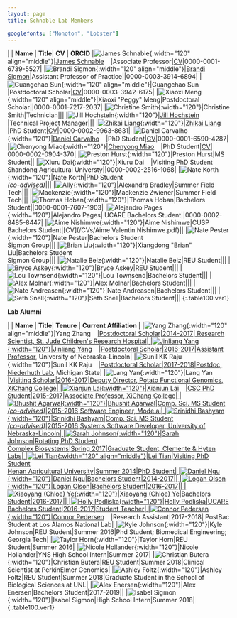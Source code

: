 ```yaml
---
layout: page
title: Schnable Lab Members

googlefonts: ["Monoton", "Lobster"]
---
```


| | **Name** | **Title**| **CV** | **ORCID**
|![James Schnable](/images/People_Images/jamesschnable.jpg){:width="120" align="middle"}|[James Schnable](/peoplepages/jschnable/)<a href="https://twitter.com/szintri"><img src="/images/Twitter_logo_blue.png" style="width: 15px;"></a>|Associate Professor|[CV](/CVs/JSchnable.pdf)|0000-0001-6739-5527|
|![Brandi Sigmon](/images/People_Images/BSigmon.jpg){:width="120" align="middle"}|[Brandi Sigmon](/peoplepages/Brandi_Sigmon/)|Assistant Professor of Practice||0000-0003-3914-6894|
|![Guangchao Sun](/images/People_Images/Guangchao.JPG){:width="120" align="middle"}|Guangchao Sun<a href="https://twitter.com/xiaoguanghuan"><img src="/images/Twitter_logo_blue.png" style="width: 15px;"></a>|Postdoctoral Scholar|[CV](/CVs/Guangchao_Sun_CV_2019.pdf)|0000-0003-3942-6175|
|![Xiaoxi Meng](/images/People_Images/Xiaoxi.jpg){:width="120" align="middle"}|Xiaoxi "Peggy" Meng|Postdoctoral Scholar||0000-0001-7217-2037|
|![Christine Smith](/images/People_Images/Christine.jpg){:width="120"}|Christine Smith|Technician|||
|![Jill Hochstein](/images/People_Images/Jill.jpg){:width="120"}|[Jill Hochstein](/peoplepages/Jill_Hochstein/)<a href="https://twitter.com/jara12"><img src="/images/Twitter_logo_blue.png" style="width: 15px;"></a>|Technical Project Manager|||
|![Zhikai Liang](/images/People_Images/Zhikai_Liang_small.jpg){:width="120"}|[Zhikai Liang](/peoplepages/zliang/)<a href="https://twitter.com/shanwai1234"><img src="/images/Twitter_logo_blue.png" style="width: 15px;"></a>|PhD Student|[CV](/CVs/ZLiang.pdf)|0000-0002-9963-8631|
|![Daniel Carvalho](/images/People_Images/Daniel_Carvalho.jpg){:width="120"}|[Daniel Carvalho](/peoplepages/Daniel_Carvalho/)<a href="https://twitter.com/deCarvalhoD90"><img src="/images/Twitter_logo_blue.png" style="width: 15px;"></a>|PhD Student|[CV](/CVs/DCarvalho.pdf)|0000-0001-6590-4287|
|![Chenyong Miao](/images/People_Images/Miao_Small.jpg){:width="120"}|[Chenyong Miao](/peoplepages/Chenyong_Miao/)<a href="https://twitter.com/Valiancy_miao"><img src="/images/Twitter_logo_blue.png" style="width: 15px;"></a>|PhD Student|[CV](/CVs/CMiao.pdf)| 0000-0002-0904-370|
|![Preston Hurst](/images/People_Images/Preston.jpg){:width="120"}|Preston Hurst|MS Student||
|![Xiuru Dai](/images/People_Images/Xiuru_small.jpg){:width="120"}|Xiuru Dai<a href="https://twitter.com/Xiuru_Dai"><img src="/images/Twitter_logo_blue.png" style="width: 15px;"></a>|Visiting PhD Student<br>Shandong Agricultural Universty||0000-0002-2516-1068|
|![Nate Korth](/images/People_Images/Nate_small.jpg){:width="120"}|Nate Korth|PhD Student<br>_(co-advised)_|||
|![Ally](/images/People_Images/Ally.jpg){:width="120"}|Alexandra Bradley|Summer Field Tech|||
|![Mackenzie](/images/People_Images/Mackenzie.jpeg){:width="120"}|Mackenzie Zwiener|Summer Field Tech|||
|![Thomas Hoban](/images/People_Images/thoban.jpg){:width="120"}|Thomas Hoban|Bachelors Student||0000-0001-7607-1903|
|![Alejandro Pages](/images/People_Images/AlexP.jpg){:width="120"}|Alejandro Pages| UCARE Bachelors Student||0000-0002-8485-8447|
|![Aime Nishimwe](/images/People_Images/Aime.jpg){:width="120"}|Aime Nishimwe|CUSP Bachelors Student|[CV](/CVs/Aime Valentin Nishimwe.pdf)||
|![Nate Pester](/images/People_Images/NateP.jpg){:width="120"}|Nate Pester|Bachelors Student<br>Sigmon Group|||
|![Brian Liu](/images/People_Images/BrianL.jpg){:width="120"}|Xiangdong "Brian" Liu|Bachelors Student<br>Sigmon Group|||
|![Natalie Belz](/images/People_Images/Natalie.jpg){:width="120"}|Natalie Belz|REU Student|||
|![Bryce Askey](/images/People_Images/BryceA.jpg){:width="120"}|Bryce Askey|REU Student|||
|![Lou Townsend](/images/People_Images/Lou.jpg){:width="120"}|Lou Townsend|Bachelors Student|||
|![Alex Molnar](/images/People_Images/AlexMo.jpg){:width="120"}|Alex Molnar|Bachelors Student|||
|![Nate Andreasen](/images/People_Images/NateA.jpg){:width="120"}|Nate Andreasen|Bachelors Student|||
|![Seth Snell](/images/People_Images/Seth.jpg){:width="120"}|Seth Snell|Bachelors Student|||
{:.table100.ver1}

**Lab Alumni**

| | **Name** | **Title**| **Tenure** | **Current Affiliation** |
|![Yang Zhang](/images/People_Images/yzhang_small.jpg){:width="120" align="middle"}|Yang Zhang<a href="https://twitter.com/zymaize"><img src="/images/Twitter_logo_blue.png" style="width: 15px;">|Postdoctoral Scholar|2014-2017| Research Scientist, St. Jude Children's Research Hospital|
|![Jinliang Yang](/images/People_Images/jinliang.JPG){:width="120"}|Jinliang Yang<a href="https://twitter.com/JinliangYang"><img src="/images/Twitter_logo_blue.png" style="width: 15px;">|Postdoctoral Scholar|2016-2017|[Assistant Professor](http://jyanglab.com/), University of Nebraska-Lincoln|
|![Sunil KK Raju](/images/People_Images/Sunil.jpg){:width="120"}|Sunil KK Raju<a href="https://twitter.com/Sunil_KumarKR"><img src="/images/Twitter_logo_blue.png" style="width: 15px;">|Postdoctoral Scholar|2017-2018|Postdoc, [Niederhuth Lab](http://niederhuthlab.com/people/), Michigan State|
|![Lang Yan](/images/People_Images/Lang_Small.jpg){:width="120"}|Lang Yan<a href="https://twitter.com/langyan87"><img src="/images/Twitter_logo_blue.png" style="width: 15px;">|Visiting Scholar|2016-2017|Deputy Director, Potato Functional Genomics, XiChang College|
|![Xianjun Lai](/images/People_Images/xlai.jpg){:width="120"}|Xianjun Lai<a href="https://twitter.com/xianjunlai"><img src="/images/Twitter_logo_blue.png" style="width: 15px;">|CSC PhD Student|2015-2017|Associate Professor, XiChang College|
|![Bhushit Agarwal](/images/People_Images/Bhushit.jpg){:width="120"}|Bhushit Agarwal|Comp. Sci. MS Student<br>_(co-advised)_|2015-2016|Software Engineer, Mode.ai|
|![Srinidhi Bashyam](/images/People_Images/Srinidhi.jpg){:width="120"}|Srinidhi Bashyam|Comp. Sci. MS Student<br>_(co-advised)_|2015-2016|Systems Software Developer, University of Nebraska-Lincoln|
|![Sarah Johnson](/images/People_Images/Sarah.jpg){:width="120"}|Sarah Johnson|Rotating PhD Student<br>Complex Biosystems|Spring 2017|Graduate Student, Clemente & Hyten Labs|
|![Lei Tian](/images/People_Images/Lei_Tian_Small.JPG){:width="120" align="middle"}|Lei Tian|Visiting PhD Student<br>Henan Agricultural University|Summer 2014|PhD Student|
|![Daniel Ngu](/images/People_Images/Danielngu_small.jpg){:width="120"}|Daniel Ngu|Bachelors Student|2014-2017||
|![Logan Olson](/images/People_Images/logan.JPG){:width="120"}|Logan Olson|Bachelors Student|2016-2017||
|![Xiaoyang (Chloe) Ye](/images/People_Images/Chloe.jpg){:width="120"}|Xiaoyang (Chloe) Ye|Bachelors Student|2016-2017||
|![Holly Podliska](/images/People_Images/Holly.jpg){:width="120"}|Holly Podliska|UCARE Bachelors Student|2016-2017|Student Teacher|
|![Connor Pedersen](/images/People_Images/Connor.JPG){:width="120"}|Connor Pedersen<a href="https://twitter.com/Connor_1695"><img src="/images/Twitter_logo_blue.png" style="width: 15px;"></a>|Research Assistant|2017-2018|	PostBac Student at Los Alamos National Lab|
|![Kyle Johnson](/images/People_Images/Johnson_small.JPG){:width="120"}|Kyle Johnson|REU Student|Summer 2016|Phd Student; Biomedical Engineering; Georgia Tech|
|![Taylor Horn](/images/People_Images/Horn_small.JPG){:width="120"}|Taylor Horn|REU Student|Summer 2016|
|![Nicole Hollander](/images/People_Images/NicoleH.jpg){:width="120"}|Nicole Hollander|YNS High School Intern|Summer 2017|
|![Christian Butera](/images/People_Images/CButera.png){:width="120"}|Christian Butera|REU Student|Summer 2018|Clinical Scientist at PerkinElmer Genomics|
|![Ashley Foltz](/images/People_Images/Ashley18.jpg){:width="120"}|Ashley Foltz|REU Student|Summer 2018|Graduate Student in the School of Biological Sciences at UNL|
|![Alex Enersen](/images/People_Images/AlexE.jpg){:width="120"}|Alex Enersen|Bachelors Student|2017-2019||
|![Isabel Sigmon](/images/People_Images/isabel.jpg){:width="120"}|Isabel Sigmon|High School Intern|Summer 2018|
{:.table100.ver1}
